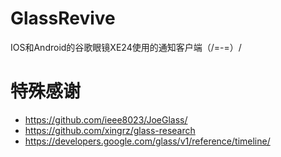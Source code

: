# GlassRevive
IOS和Android的谷歌眼镜XE24使用的通知客户端（/=-=）/

# 特殊感谢
* https://github.com/ieee8023/JoeGlass/
* https://github.com/xingrz/glass-research
* https://developers.google.com/glass/v1/reference/timeline/